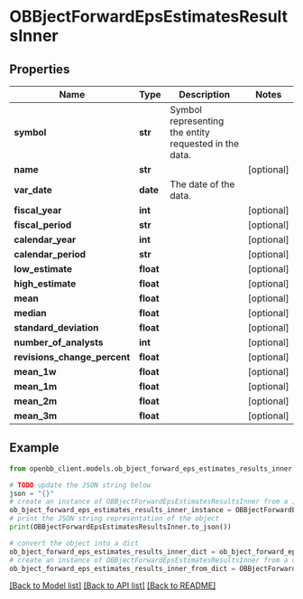 # OBBjectForwardEpsEstimatesResultsInner


## Properties

Name | Type | Description | Notes
------------ | ------------- | ------------- | -------------
**symbol** | **str** | Symbol representing the entity requested in the data. | 
**name** | **str** |  | [optional] 
**var_date** | **date** | The date of the data. | 
**fiscal_year** | **int** |  | [optional] 
**fiscal_period** | **str** |  | [optional] 
**calendar_year** | **int** |  | [optional] 
**calendar_period** | **str** |  | [optional] 
**low_estimate** | **float** |  | [optional] 
**high_estimate** | **float** |  | [optional] 
**mean** | **float** |  | [optional] 
**median** | **float** |  | [optional] 
**standard_deviation** | **float** |  | [optional] 
**number_of_analysts** | **int** |  | [optional] 
**revisions_change_percent** | **float** |  | [optional] 
**mean_1w** | **float** |  | [optional] 
**mean_1m** | **float** |  | [optional] 
**mean_2m** | **float** |  | [optional] 
**mean_3m** | **float** |  | [optional] 

## Example

```python
from openbb_client.models.ob_bject_forward_eps_estimates_results_inner import OBBjectForwardEpsEstimatesResultsInner

# TODO update the JSON string below
json = "{}"
# create an instance of OBBjectForwardEpsEstimatesResultsInner from a JSON string
ob_bject_forward_eps_estimates_results_inner_instance = OBBjectForwardEpsEstimatesResultsInner.from_json(json)
# print the JSON string representation of the object
print(OBBjectForwardEpsEstimatesResultsInner.to_json())

# convert the object into a dict
ob_bject_forward_eps_estimates_results_inner_dict = ob_bject_forward_eps_estimates_results_inner_instance.to_dict()
# create an instance of OBBjectForwardEpsEstimatesResultsInner from a dict
ob_bject_forward_eps_estimates_results_inner_from_dict = OBBjectForwardEpsEstimatesResultsInner.from_dict(ob_bject_forward_eps_estimates_results_inner_dict)
```
[[Back to Model list]](../README.md#documentation-for-models) [[Back to API list]](../README.md#documentation-for-api-endpoints) [[Back to README]](../README.md)


